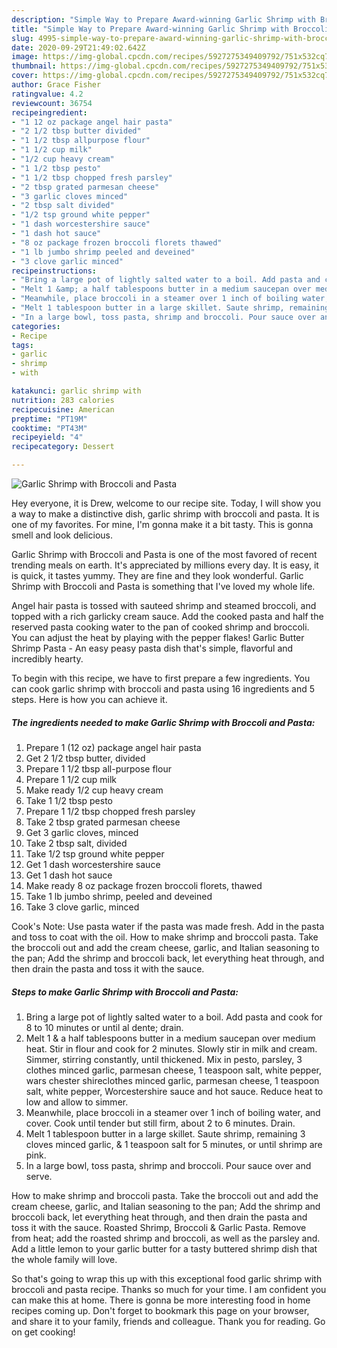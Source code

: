 ```yaml
---
description: "Simple Way to Prepare Award-winning Garlic Shrimp with Broccoli and Pasta"
title: "Simple Way to Prepare Award-winning Garlic Shrimp with Broccoli and Pasta"
slug: 4995-simple-way-to-prepare-award-winning-garlic-shrimp-with-broccoli-and-pasta
date: 2020-09-29T21:49:02.642Z
image: https://img-global.cpcdn.com/recipes/5927275349409792/751x532cq70/garlic-shrimp-with-broccoli-and-pasta-recipe-main-photo.jpg
thumbnail: https://img-global.cpcdn.com/recipes/5927275349409792/751x532cq70/garlic-shrimp-with-broccoli-and-pasta-recipe-main-photo.jpg
cover: https://img-global.cpcdn.com/recipes/5927275349409792/751x532cq70/garlic-shrimp-with-broccoli-and-pasta-recipe-main-photo.jpg
author: Grace Fisher
ratingvalue: 4.2
reviewcount: 36754
recipeingredient:
- "1 12 oz package angel hair pasta"
- "2 1/2 tbsp butter divided"
- "1 1/2 tbsp allpurpose flour"
- "1 1/2 cup milk"
- "1/2 cup heavy cream"
- "1 1/2 tbsp pesto"
- "1 1/2 tbsp chopped fresh parsley"
- "2 tbsp grated parmesan cheese"
- "3 garlic cloves minced"
- "2 tbsp salt divided"
- "1/2 tsp ground white pepper"
- "1 dash worcestershire sauce"
- "1 dash hot sauce"
- "8 oz package frozen broccoli florets thawed"
- "1 lb jumbo shrimp peeled and deveined"
- "3 clove garlic minced"
recipeinstructions:
- "Bring a large pot of lightly salted water to a boil. Add pasta and cook for 8 to 10 minutes or until al dente; drain."
- "Melt 1 &amp; a half tablespoons butter in a medium saucepan over medium heat. Stir in flour and cook for 2 minutes. Slowly stir in milk and cream. Simmer, stirring constantly, until thickened. Mix in pesto, parsley, 3 clothes minced garlic, parmesan cheese, 1 teaspoon salt, white pepper, wars chester shireclothes minced garlic, parmesan cheese, 1 teaspoon salt, white pepper, Worcestershire sauce and hot sauce. Reduce heat to low and allow to simmer."
- "Meanwhile, place broccoli in a steamer over 1 inch of boiling water, and cover. Cook until tender but still firm, about 2 to 6 minutes. Drain."
- "Melt 1 tablespoon butter in a large skillet. Saute shrimp, remaining 3 cloves minced garlic, &amp; 1 teaspoon salt for 5 minutes, or until shrimp are pink."
- "In a large bowl, toss pasta, shrimp and broccoli. Pour sauce over and serve."
categories:
- Recipe
tags:
- garlic
- shrimp
- with

katakunci: garlic shrimp with 
nutrition: 283 calories
recipecuisine: American
preptime: "PT19M"
cooktime: "PT43M"
recipeyield: "4"
recipecategory: Dessert

---
```



![Garlic Shrimp with Broccoli and Pasta](https://img-global.cpcdn.com/recipes/5927275349409792/751x532cq70/garlic-shrimp-with-broccoli-and-pasta-recipe-main-photo.jpg)

Hey everyone, it is Drew, welcome to our recipe site. Today, I will show you a way to make a distinctive dish, garlic shrimp with broccoli and pasta. It is one of my favorites. For mine, I'm gonna make it a bit tasty. This is gonna smell and look delicious.

Garlic Shrimp with Broccoli and Pasta is one of the most favored of recent trending meals on earth. It's appreciated by millions every day. It is easy, it is quick, it tastes yummy. They are fine and they look wonderful. Garlic Shrimp with Broccoli and Pasta is something that I've loved my whole life.

Angel hair pasta is tossed with sauteed shrimp and steamed broccoli, and topped with a rich garlicky cream sauce. Add the cooked pasta and half the reserved pasta cooking water to the pan of cooked shrimp and broccoli. You can adjust the heat by playing with the pepper flakes! Garlic Butter Shrimp Pasta - An easy peasy pasta dish that&#39;s simple, flavorful and incredibly hearty.


To begin with this recipe, we have to first prepare a few ingredients. You can cook garlic shrimp with broccoli and pasta using 16 ingredients and 5 steps. Here is how you can achieve it.

<!--inarticleads1-->

##### The ingredients needed to make Garlic Shrimp with Broccoli and Pasta:

1. Prepare 1 (12 oz) package angel hair pasta
1. Get 2 1/2 tbsp butter, divided
1. Prepare 1 1/2 tbsp all-purpose flour
1. Prepare 1 1/2 cup milk
1. Make ready 1/2 cup heavy cream
1. Take 1 1/2 tbsp pesto
1. Prepare 1 1/2 tbsp chopped fresh parsley
1. Take 2 tbsp grated parmesan cheese
1. Get 3 garlic cloves, minced
1. Take 2 tbsp salt, divided
1. Take 1/2 tsp ground white pepper
1. Get 1 dash worcestershire sauce
1. Get 1 dash hot sauce
1. Make ready 8 oz package frozen broccoli florets, thawed
1. Take 1 lb jumbo shrimp, peeled and deveined
1. Take 3 clove garlic, minced


Cook&#39;s Note: Use pasta water if the pasta was made fresh. Add in the pasta and toss to coat with the oil. How to make shrimp and broccoli pasta. Take the broccoli out and add the cream cheese, garlic, and Italian seasoning to the pan; Add the shrimp and broccoli back, let everything heat through, and then drain the pasta and toss it with the sauce. 

<!--inarticleads2-->

##### Steps to make Garlic Shrimp with Broccoli and Pasta:

1. Bring a large pot of lightly salted water to a boil. Add pasta and cook for 8 to 10 minutes or until al dente; drain.
1. Melt 1 &amp; a half tablespoons butter in a medium saucepan over medium heat. Stir in flour and cook for 2 minutes. Slowly stir in milk and cream. Simmer, stirring constantly, until thickened. Mix in pesto, parsley, 3 clothes minced garlic, parmesan cheese, 1 teaspoon salt, white pepper, wars chester shireclothes minced garlic, parmesan cheese, 1 teaspoon salt, white pepper, Worcestershire sauce and hot sauce. Reduce heat to low and allow to simmer.
1. Meanwhile, place broccoli in a steamer over 1 inch of boiling water, and cover. Cook until tender but still firm, about 2 to 6 minutes. Drain.
1. Melt 1 tablespoon butter in a large skillet. Saute shrimp, remaining 3 cloves minced garlic, &amp; 1 teaspoon salt for 5 minutes, or until shrimp are pink.
1. In a large bowl, toss pasta, shrimp and broccoli. Pour sauce over and serve.


How to make shrimp and broccoli pasta. Take the broccoli out and add the cream cheese, garlic, and Italian seasoning to the pan; Add the shrimp and broccoli back, let everything heat through, and then drain the pasta and toss it with the sauce. Roasted Shrimp, Broccoli &amp; Garlic Pasta. Remove from heat; add the roasted shrimp and broccoli, as well as the parsley and. Add a little lemon to your garlic butter for a tasty buttered shrimp dish that the whole family will love. 

So that's going to wrap this up with this exceptional food garlic shrimp with broccoli and pasta recipe. Thanks so much for your time. I am confident you can make this at home. There is gonna be more interesting food in home recipes coming up. Don't forget to bookmark this page on your browser, and share it to your family, friends and colleague. Thank you for reading. Go on get cooking!
